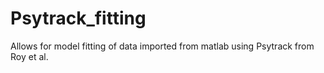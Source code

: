 # Psytrack_fitting
Allows for model fitting of data imported from matlab using Psytrack from Roy et al. 
